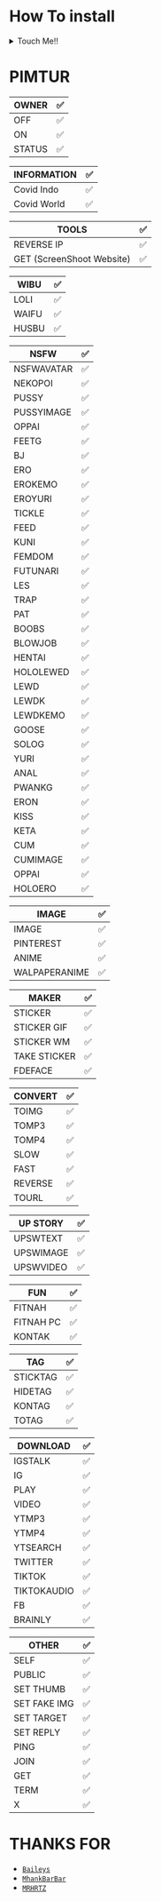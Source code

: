 # How To install

<details>
<summary>Touch Me!!</summary>

##

<details>
<summary>Ingredient/Bahan</summary>

```bash
> Android Version
> termux
> WhatsApp
> 2 HandPhone

> Laptop Version
> Gunakan Terminal Git bash Atau sejenisnya
> Sudah Terinstall Node Js Dan Sudah Ter Add path
```

</details>

##

<details>
<summary>Install On Termux</summary>

```bash
> termux-setup-storage
(allow it)
> pkg update -y
> pkg upgrade -y
> pkg install git -y
> git clone https://github.com/sanzorez/selfsanz
> cd sabot
> npm cache clear
> bash install.sh
> npm audit fix
> npm start / node index.js
> scan Qr xd
```

</details>

##

<details><summary>Install On PC/VPS/RDP</summary>

- Download [`libwebp & tutorial`](https://developers.google.com/speed/webp/download)
- Download [`FFmpeg`](https://ffmpeg.org/download.html) - And Touch Me From [`Tutorial Installing`](http://blog.gregzaal.com/how-to-install-ffmpeg-on-windows/)
- Download [`Wget & tutorial`](http://gnuwin32.sourceforge.net/packages/wget.htm)
- Download [`tesseract-ocr`](https://tesseract-ocr.github.io/tessdoc/Downloads.html) - And Touch Me From [`Tutorial Installing`](https://emop.tamu.edu/Installing-Tesseract-Windows8)
- Download [`NodeJS`](https://nodejs.org/en/download/)
- Download [`Git`](https://git-scm.com/downloads) - And Touch Me From [`Tutorial Installing`](https://phoenixnap.com/kb/how-to-install-git-windows)

##

```bash
( if that is all done installed / jika  semua sudah terinstall )
> git clone https://github.com/sanzorez/selfsanz
> cd sabot
> bash install.sh
> npm start
> Scan Qr xD
```
</details>

</details>

##


# PIMTUR

| OWNER |✅|
| ------------- | ------------- |
| OFF |✅|
| ON |✅|
| STATUS |✅|

| INFORMATION |✅|
| ------------- | ------------- |
| Covid Indo |✅|
| Covid World |✅|

| TOOLS |✅|
| ------------- | ------------- |
| REVERSE IP |✅|
| GET (ScreenShoot Website) |✅|

| WIBU |✅|
| ------------- | ------------- |
| LOLI |✅|
| WAIFU |✅|
| HUSBU |✅|

| NSFW |✅|
| ------------- | ------------- |
| NSFWAVATAR |✅|
| NEKOPOI |✅|
| PUSSY |✅|
| PUSSYIMAGE |✅|
| OPPAI |✅|
| FEETG |✅|
| BJ |✅|
| ERO |✅|
| EROKEMO |✅|
| EROYURI |✅|
| TICKLE |✅|
| FEED |✅|
| KUNI |✅|
| FEMDOM |✅|
| FUTUNARI |✅|
| LES |✅|
| TRAP |✅|
| PAT |✅|
| BOOBS |✅|
| BLOWJOB |✅|
| HENTAI |✅|
| HOLOLEWED |✅|
| LEWD |✅|
| LEWDK |✅|
| LEWDKEMO |✅|
| GOOSE |✅|
| SOLOG |✅|
| YURI |✅|
| ANAL |✅|
| PWANKG |✅|
| ERON |✅|
| KISS |✅|
| KETA |✅|
| CUM |✅|
| CUMIMAGE |✅|
| OPPAI |✅|
| HOLOERO |✅|

| IMAGE |✅|
| ------------- | ------------- |
| IMAGE |✅|
| PINTEREST |✅|
| ANIME  |✅|
| WALPAPERANIME |✅|

| MAKER |✅|
| ------------- | ------------- |
| STICKER |✅|
| STICKER GIF |✅|
| STICKER WM |✅|
| TAKE STICKER |✅|
| FDEFACE |✅|

| CONVERT |✅|
| ------------- | ------------- |
| TOIMG |✅|
| TOMP3 |✅|
| TOMP4 |✅|
| SLOW |✅|
| FAST |✅|
| REVERSE |✅|
| TOURL |✅|

| UP STORY |✅|
| ------------- | ------------- |
| UPSWTEXT |✅|
| UPSWIMAGE |✅|
| UPSWVIDEO  |✅|

| FUN |✅|
| ------------- | ------------- |
| FITNAH |✅|
| FITNAH PC |✅|
| KONTAK |✅|

| TAG |✅|
| ------------- | ------------- |
| STICKTAG |✅|
| HIDETAG |✅|
| KONTAG |✅|
| TOTAG |✅|

| DOWNLOAD |✅|
| ------------- | ------------- |
| IGSTALK |✅|
| IG |✅|
| PLAY |✅|
| VIDEO |✅|
| YTMP3 |✅|
| YTMP4 |✅|
| YTSEARCH |✅|
| TWITTER |✅|
| TIKTOK |✅|
| TIKTOKAUDIO |✅|
| FB |✅|
| BRAINLY |✅|

| OTHER |✅|
| ------------- | ------------- |
| SELF |✅|
| PUBLIC |✅|
| SET THUMB |✅|
| SET FAKE IMG |✅|
| SET TARGET |✅|
| SET REPLY |✅|
| PING |✅|
| JOIN |✅|
| GET |✅|
| TERM |✅|
| X |✅|

  # THANKS FOR
* [`Baileys`](https://github.com/adiwajshing/Baileys)
* [`MhankBarBar`](https://github.com/MhankBarBar)
* [`MRHRTZ`](https://github.com/MRHRTZ)
  
  
